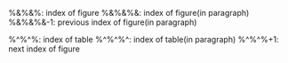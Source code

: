 %&%&%: index of figure
%&%&%&: index of figure(in paragraph)
%&%&%&-1: previous index of figure(in paragraph)

%^%^%: index of table
%^%^%^: index of table(in paragraph)
%^%^%+1: next index of figure